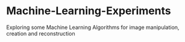 # Machine-Learning-Experiments
Exploring some Machine Learning Algorithms for image manipulation, creation and reconstruction
